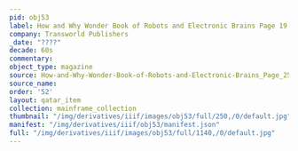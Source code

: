 ```yaml
---
pid: obj53
label: How and Why Wonder Book of Robots and Electronic Brains Page 19
company: Transworld Publishers
_date: "????"
decade: 60s
commentary:
object_type: magazine
source: How-and-Why-Wonder-Book-of-Robots-and-Electronic-Brains_Page_25
source_name:
order: '52'
layout: qatar_item
collection: mainframe_collection
thumbnail: "/img/derivatives/iiif/images/obj53/full/250,/0/default.jpg"
manifest: "/img/derivatives/iiif/obj53/manifest.json"
full: "/img/derivatives/iiif/images/obj53/full/1140,/0/default.jpg"
---
```

